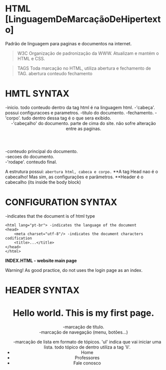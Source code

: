# HTML [LinguagemDeMarcaçãoDeHipertexto]
Padrão de linguagem para paginas e documentos na internet.

> W3C
Organização de padronização da WWW.
Atualizam e mantém o HTML e CSS.

> TAGS
Toda marcação no HTML, utiliza abertura e fechamento de TAG.
<tag> abertura
    conteudo
</tag> fechamento


# HMTL SYNTAX
<html> -inicio. todo conteudo dentro da tag html é na linguagem html.
    <head> -'cabeça'. possui configuracoes e parametros.
        <title></title> -titulo do documento.
    </head> -fechamento.
    <body> -'corpo'. tudo dentro dessa tag é o que sera exibido.
        <header> -'cabeçalho' do documento. parte de cima do site. não sofre alteração entre as paginas.
        </header>
        <main> -conteudo principal do documento.
            <section> -secoes do documento.
            </section>
        </main>
        <footer> -'rodape'. conteudo final.
        </footer>
    </body>
<html>

A estrutura possui: ``abertura html, cabeca e corpo.``
**A tag Head nao é o cabecalho! Mas sim, as configurações e parâmetros.
**Header é o cabecalho (its inside the body block)


# CONFIGURATION SYNTAX
<!DOCTYPE html> -indicates that the document is of html type
    <html lang="pt-br"> -indicates the language of the document
    <head>
        <meta charset="utf-8"/> -indicates the document characters codification
        <title>...</title>
    </head>
    </html>

__INDEX.HTML - website main page__

Warning!
As good practice, do not uses the login page as an index.


# HEADER SYNTAX
<header>
    <h1>Hello world. This is my first page.</h1> -marcação de título.
    <nav> -marcação de navegação (menu, botões...)
        <ul> -marcação de lista em formato de tópicos. 'ul' indica que vai iniciar uma lista. todo tópico de 
                                                                                    dentro utiliza a tag 'li'.
            <li>Home</li>
            <li>Professores</li>
            <li>Fale conosco</li>
        </ul>
    </nav>
</header>